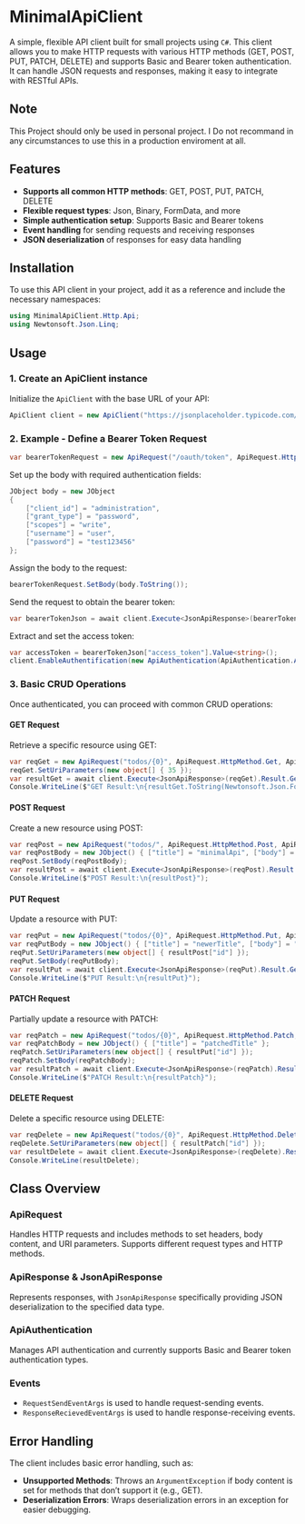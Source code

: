 # MinimalApiClient

A simple, flexible API client built for small projects using `C#`. This client allows you to make HTTP requests with various HTTP methods (GET, POST, PUT, PATCH, DELETE) and supports Basic and Bearer token authentication. It can handle JSON requests and responses, making it easy to integrate with RESTful APIs.

## Note
This Project should only be used in personal project. I Do not recommand in any circumstances to use this in a production enviroment at all.
## Features

- **Supports all common HTTP methods**: GET, POST, PUT, PATCH, DELETE
- **Flexible request types**: Json, Binary, FormData, and more
- **Simple authentication setup**: Supports Basic and Bearer tokens
- **Event handling** for sending requests and receiving responses
- **JSON deserialization** of responses for easy data handling

## Installation

To use this API client in your project, add it as a reference and include the necessary namespaces:
```csharp
using MinimalApiClient.Http.Api;  
using Newtonsoft.Json.Linq;
```
## Usage

### 1. Create an ApiClient instance

Initialize the `ApiClient` with the base URL of your API:
```csharp
ApiClient client = new ApiClient("https://jsonplaceholder.typicode.com/");
```

### 2. Example - Define a Bearer Token Request
```csharp
var bearerTokenRequest = new ApiRequest("/oauth/token", ApiRequest.HttpMethod.Post, ApiRequest.ApiRequestType.Json);
```
Set up the body with required authentication fields:
```csharp
JObject body = new JObject  
{  
    ["client_id"] = "administration",  
    ["grant_type"] = "password",  
    ["scopes"] = "write",  
    ["username"] = "user",  
    ["password"] = "test123456"  
};
```
Assign the body to the request:
```csharp
bearerTokenRequest.SetBody(body.ToString());
```
Send the request to obtain the bearer token:
```csharp
var bearerTokenJson = await client.Execute<JsonApiResponse>(bearerTokenRequest).Result.GetJsonFromContentAsync<JObject>();
```
Extract and set the access token:
```csharp
var accessToken = bearerTokenJson["access_token"].Value<string>();  
client.EnableAuthentification(new ApiAuthentication(ApiAuthentication.AuthenticationTypes.Bearer, accessToken));
```
### 3. Basic CRUD Operations

Once authenticated, you can proceed with common CRUD operations:

#### GET Request

Retrieve a specific resource using GET:
```csharp
var reqGet = new ApiRequest("todos/{0}", ApiRequest.HttpMethod.Get, ApiRequest.ApiRequestType.Json);  
reqGet.SetUriParameters(new object[] { 35 });  
var resultGet = await client.Execute<JsonApiResponse>(reqGet).Result.GetJsonFromContentAsync<JObject>();  
Console.WriteLine($"GET Result:\n{resultGet.ToString(Newtonsoft.Json.Formatting.Indented)}");
```
#### POST Request

Create a new resource using POST:
```csharp
var reqPost = new ApiRequest("todos/", ApiRequest.HttpMethod.Post, ApiRequest.ApiRequestType.Json);  
var reqPostBody = new JObject() { ["title"] = "minimalApi", ["body"] = "MinimalApiTest", ["userId"] = resultGet["userId"] };  
reqPost.SetBody(reqPostBody);  
var resultPost = await client.Execute<JsonApiResponse>(reqPost).Result.GetJsonFromContentAsync<JObject>();  
Console.WriteLine($"POST Result:\n{resultPost}");
```
#### PUT Request

Update a resource with PUT:
```csharp
var reqPut = new ApiRequest("todos/{0}", ApiRequest.HttpMethod.Put, ApiRequest.ApiRequestType.Json);  
var reqPutBody = new JObject() { ["title"] = "newerTitle", ["body"] = "Updated the Text of the post.", ["userId"] = resultPost["userId"], ["id"] = resultPost["id"] };  
reqPut.SetUriParameters(new object[] { resultPost["id"] });  
reqPut.SetBody(reqPutBody);  
var resultPut = await client.Execute<JsonApiResponse>(reqPut).Result.GetJsonFromContentAsync<JArray>();  
Console.WriteLine($"PUT Result:\n{resultPut}");
```
#### PATCH Request

Partially update a resource with PATCH:
```csharp
var reqPatch = new ApiRequest("todos/{0}", ApiRequest.HttpMethod.Patch, ApiRequest.ApiRequestType.Json);  
var reqPatchBody = new JObject() { ["title"] = "patchedTitle" };  
reqPatch.SetUriParameters(new object[] { resultPut["id"] });  
reqPatch.SetBody(reqPatchBody);  
var resultPatch = await client.Execute<JsonApiResponse>(reqPatch).Result.GetJsonFromContentAsync<JObject>();  
Console.WriteLine($"PATCH Result:\n{resultPatch}");
```
#### DELETE Request

Delete a specific resource using DELETE:
```csharp
var reqDelete = new ApiRequest("todos/{0}", ApiRequest.HttpMethod.Delete, ApiRequest.ApiRequestType.Json);  
reqDelete.SetUriParameters(new object[] { resultPatch["id"] });  
var resultDelete = await client.Execute<JsonApiResponse>(reqDelete).Result.GetJsonFromContentAsync<JObject>();  
Console.WriteLine(resultDelete);
```
## Class Overview

### ApiRequest
Handles HTTP requests and includes methods to set headers, body content, and URI parameters. Supports different request types and HTTP methods.

### ApiResponse & JsonApiResponse
Represents responses, with `JsonApiResponse` specifically providing JSON deserialization to the specified data type.

### ApiAuthentication
Manages API authentication and currently supports Basic and Bearer token authentication types.

### Events
- `RequestSendEventArgs` is used to handle request-sending events.
- `ResponseRecievedEventArgs` is used to handle response-receiving events.

## Error Handling

The client includes basic error handling, such as:
- **Unsupported Methods**: Throws an `ArgumentException` if body content is set for methods that don’t support it (e.g., GET).
- **Deserialization Errors**: Wraps deserialization errors in an exception for easier debugging.

